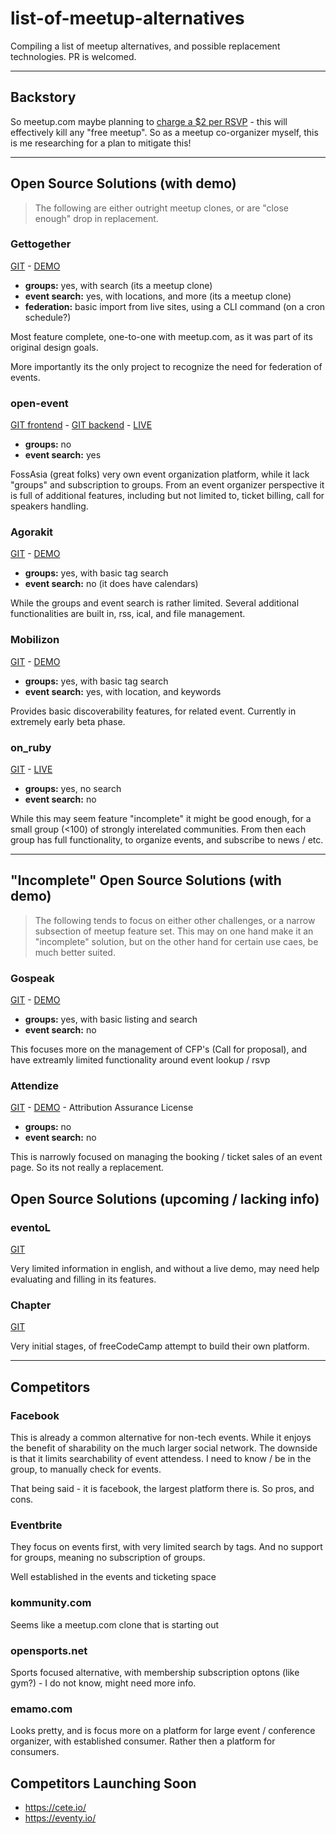 # list-of-meetup-alternatives
Compiling a list of meetup alternatives, and possible replacement technologies. PR is welcomed.

---

## Backstory

So meetup.com maybe planning to [charge a $2 per RSVP](https://meetup.com/lp/paymentchanges) - this will effectively kill any "free meetup". So as a meetup co-organizer myself, this is me researching for a plan to mitigate this!

---

## Open Source Solutions (with demo)

> The following are either outright meetup clones, or are "close enough" drop in replacement.

### Gettogether
[GIT](https://github.com/GetTogetherComm/GetTogether) - [DEMO](https://gettogether.community/teams/all/)

- **groups:** yes, with search (its a meetup clone)
- **event search:** yes, with locations, and more (its a meetup clone)
- **federation:** basic import from live sites, using a CLI command (on a cron schedule?)

Most feature complete, one-to-one with meetup.com, as it was part of its original design goals.

More importantly its the only project to recognize the need for federation of events.

### open-event
[GIT frontend](https://github.com/fossasia/open-event-frontend) - [GIT backend](https://github.com/fossasia/open-event-server) - [LIVE](https://eventyay.com/)

- **groups:** no
- **event search:** yes

FossAsia (great folks) very own event organization platform, while it lack "groups" and subscription to groups. From an event organizer perspective it is full of additional features, including but not limited to, ticket billing, call for speakers handling.

### Agorakit
[GIT](https://github.com/philippejadin/agorakit) - [DEMO](https://app.agorakit.org/groups)

- **groups:** yes, with basic tag search
- **event search:** no (it does have calendars)

While the groups and event search is rather limited. Several additional functionalities are built in, rss, ical, and file management.

### Mobilizon 
[GIT](https://framagit.org/framasoft/mobilizon/) - [DEMO](https://test.mobilizon.org/events/f2fd4a0c-64c2-46a4-bc47-b61c087234de)

- **groups:** yes, with basic tag search
- **event search:** yes, with location, and keywords

Provides basic discoverability features, for related event. Currently in extremely early beta phase.

### on_ruby
[GIT](https://github.com/phoet/on_ruby) - [LIVE](https://www.onruby.eu/)

- **groups:** yes, no search
- **event search:** no

While this may seem feature "incomplete" it might be good enough, for a small group (<100) of strongly interelated communities. From then each group has full functionality, to organize events, and subscribe to news / etc.

---

## "Incomplete" Open Source Solutions (with demo)

> The following tends to focus on either other challenges, or a narrow subsection of meetup feature set. This may on one hand make it an "incomplete" solution, but on the other hand for certain use caes, be much better suited.

### Gospeak

[GIT](https://github.com/loicknuchel/gospeak) - [DEMO](https://dev-gospeak.herokuapp.com/groups)

- **groups:** yes, with basic listing and search
- **event search:** no

This focuses more on the management of CFP's (Call for proposal), and have extreamly limited functionality around event lookup / rsvp

### Attendize
[GIT](https://github.com/Attendize/Attendize) - [DEMO](http://attendize.website/e/799/attendize-test-event-w-special-guest-attendize) - Attribution Assurance License

- **groups:** no
- **event search:** no

This is narrowly focused on managing the booking / ticket sales of an event page. So its not really a replacement.

## Open Source Solutions (upcoming / lacking info)

### eventoL
[GIT](https://github.com/EventoL/EventoL)

Very limited information in english, and without a live demo, may need help evaluating and filling in its features.

### Chapter
[GIT](https://github.com/freeCodeCamp/chapter)

Very initial stages, of freeCodeCamp attempt to build their own platform.

---

## Competitors

### Facebook

This is already a common alternative for non-tech events. While it enjoys the benefit of sharability on the much larger social network.
The downside is that it limits searchability of event attendess. I need to know / be in the group, to manually check for events.

That being said - it is facebook, the largest platform there is. So pros, and cons.

### Eventbrite

They focus on events first, with very limited search by tags. And no support for groups, meaning no subscription of groups.

Well established in the events and ticketing space

### kommunity.com

Seems like a meetup.com clone that is starting out

### opensports.net

Sports focused alternative, with membership subscription optons (like gym?) - I do not know, might need more info.

### emamo.com

Looks pretty, and is focus more on a platform for large event / conference organizer, with established consumer. Rather then a platform for consumers.

## Competitors Launching Soon

- https://cete.io/
- https://eventy.io/

